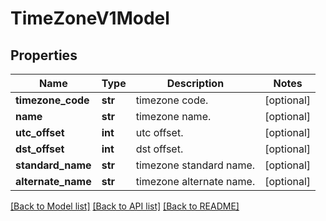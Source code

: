 # TimeZoneV1Model

## Properties
Name | Type | Description | Notes
------------ | ------------- | ------------- | -------------
**timezone_code** | **str** | timezone code. | [optional] 
**name** | **str** | timezone name. | [optional] 
**utc_offset** | **int** | utc offset. | [optional] 
**dst_offset** | **int** | dst offset. | [optional] 
**standard_name** | **str** | timezone standard name. | [optional] 
**alternate_name** | **str** | timezone alternate name. | [optional] 

[[Back to Model list]](../README.md#documentation-for-models) [[Back to API list]](../README.md#documentation-for-api-endpoints) [[Back to README]](../README.md)


